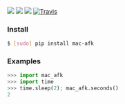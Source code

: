 [![](https://img.shields.io/badge/OS-MacOS-blue.svg?longCache=True)]()
[![](https://img.shields.io/pypi/pyversions/mac-afk.svg?longCache=True)](https://pypi.org/pypi/mac-afk/)
[![](https://img.shields.io/pypi/v/mac-afk.svg?maxAge=3600)](https://pypi.org/pypi/mac-afk/)
[![Travis](https://api.travis-ci.org/looking-for-a-job/mac-afk.py.svg?branch=master)](https://travis-ci.org/looking-for-a-job/mac-afk.py/)

### Install
```bash
$ [sudo] pip install mac-afk
```

### Examples
```python
>>> import mac_afk
>>> import time
>>> time.sleep(2); mac_afk.seconds()
2
```